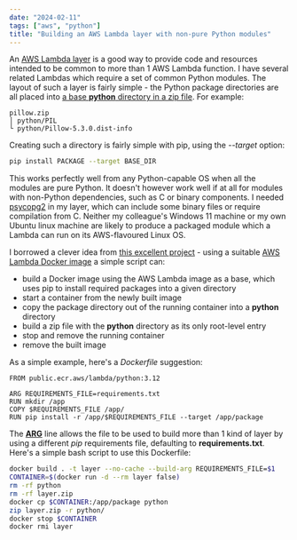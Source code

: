 ```yaml
---
date: "2024-02-11"
tags: ["aws", "python"]
title: "Building an AWS Lambda layer with non-pure Python modules"
---
```

An [AWS Lambda layer](https://docs.aws.amazon.com/lambda/latest/dg/chapter-layers.html) is a good way to provide code and resources intended to be common to more than 1 AWS Lambda function. I have several related Lambdas which require a set of common Python modules. The layout of such a layer is fairly simple - the Python package directories are all placed into [a base **python** directory in a zip file](https://docs.aws.amazon.com/lambda/latest/dg/packaging-layers.html#packaging-layers-paths). For example:

```
pillow.zip
│ python/PIL
└ python/Pillow-5.3.0.dist-info
```
Creating such a directory is fairly simple with pip, using the *--target* option:

```bash
pip install PACKAGE --target BASE_DIR
```

This works perfectly well from any Python-capable OS when all the modules are pure Python. It doesn't however work well if at all for modules with non-Python dependencies, such as C or binary components. I needed [psycopg2](https://pypi.org/project/psycopg2/) in my layer, which can include some binary files or require compilation from C. Neither my colleague's Windows 11 machine or my own Ubuntu linux machine are likely to produce a packaged module which a Lambda can run on its AWS-flavoured Linux OS. 

I borrowed a clever idea from [this excellent project](https://github.com/jetbridge/psycopg2-lambda-layer) - using a suitable [AWS Lambda Docker image](https://gallery.ecr.aws/lambda/python) a simple script can:
* build a Docker image using the AWS Lambda image as a base, which uses pip to install required packages into a given directory
* start a container from the newly built image
* copy the package directory out of the running container into a **python** directory
* build a zip file with the **python** directory as its only root-level entry
* stop and remove the running container
* remove the built image

As a simple example, here's a *Dockerfile* suggestion:
```docker
FROM public.ecr.aws/lambda/python:3.12

ARG REQUIREMENTS_FILE=requirements.txt
RUN mkdir /app
COPY $REQUIREMENTS_FILE /app/
RUN pip install -r /app/$REQUIREMENTS_FILE --target /app/package
```

The [**ARG**](https://docs.docker.com/engine/reference/builder/#arg) line allows the file to be used to build more than 1 kind of layer by using a different *pip* requirements file, defaulting to **requirements.txt**. Here's a simple bash script to use this Dockerfile:

```bash
docker build . -t layer --no-cache --build-arg REQUIREMENTS_FILE=$1
CONTAINER=$(docker run -d --rm layer false)
rm -rf python
rm -rf layer.zip
docker cp $CONTAINER:/app/package python
zip layer.zip -r python/
docker stop $CONTAINER
docker rmi layer
```
